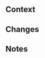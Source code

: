## Context
<!--
Context and background.
-->

## Changes
<!--
Summary of the changes made.
-->

## Notes
<!--
Anything else required to understand this PR.
-->
